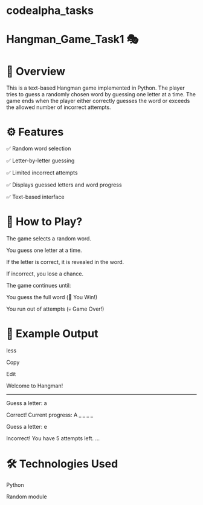 # codealpha_tasks
# Hangman_Game_Task1 🎭
# 📌 Overview
This is a text-based Hangman game implemented in Python. The player tries to guess a randomly chosen word by guessing one letter at a time. The game ends when the player either correctly guesses the word or exceeds the allowed number of incorrect attempts.

# ⚙ Features
✅ Random word selection

✅ Letter-by-letter guessing

✅ Limited incorrect attempts

✅ Displays guessed letters and word progress

✅ Text-based interface

# 📜 How to Play?
The game selects a random word.

You guess one letter at a time.

If the letter is correct, it is revealed in the word.

If incorrect, you lose a chance.

The game continues until:

You guess the full word (🎉 You Win!)

You run out of attempts (💀 Game Over!)

# 📌 Example Output

less

Copy

Edit

Welcome to Hangman!
_ _ _ _ _
Guess a letter: a

Correct! Current progress: A _ _ _ _

Guess a letter: e

Incorrect! You have 5 attempts left.
...

# 🛠 Technologies Used
Python

Random module
